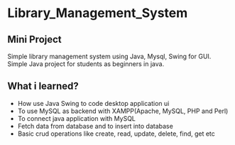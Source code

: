 # Library_Management_System
## Mini Project
Simple library management system using Java, Mysql, Swing for GUI.<br>
Simple Java project for students as beginners in java.

## What i learned?

- How use Java Swing to code desktop application ui
- To use MySQL as backend with XAMPP(Apache, MySQL, PHP and Perl)
- To connect java application with MySQL
- Fetch data from database and to insert into database  
- Basic crud operations like create, read, update, delete, find, get etc
